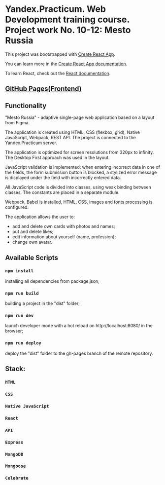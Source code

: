 # __Yandex.Practicum. Web Development training course. Project work No. 10-12: Mesto Russia__ 

This project was bootstrapped with [Create React App](https://github.com/facebook/create-react-app).

You can learn more in the [Create React App documentation](https://facebook.github.io/create-react-app/docs/getting-started).

To learn React, check out the [React documentation](https://reactjs.org/).

## __[GitHub Pages(Frontend)](https://at0m234.github.io/react-mesto-app/)__

## __Functionality__
"Mesto Russia" - adaptive single-page web application based on a layout from Figma.

The application is created using HTML, CSS (flexbox, grid), Native JavaScript, Webpack, REST API. The project is connected to the Yandex.Practicum server.

The application is optimized for screen resolutions from 320px to infinity. The Desktop First approach was used in the layout.

JavaScript validation is implemented: when entering incorrect data in one of the fields, the form submission button is blocked, a stylized error message is displayed under the field with incorrectly entered data.

All JavaScript code is divided into classes, using weak binding between classes. The constants are placed in a separate module.

Webpack, Babel is installed, HTML, CSS, images and fonts processing is configured.

The application allows the user to:
- add and delete own cards with photos and names;
- put and delete likes;
- edit information about yourself (name, profession);
- change own avatar.

## __Available Scripts__
### `npm install` 
installing all dependencies from package.json;
### `npm run build`
building a project in the "dist" folder;
### `npm run dev`
launch developer mode with a hot reload on http://localhost:8080/ in the browser;
### `npm run deploy`
deploy the "dist" folder to the gh-pages branch of the remote repository.

## __Stack:__

### `HTML`
### `CSS`
### `Native JavaScript`
### `React`
### `API`
### `Express`
### `MongoDB`
### `Mongoose`
### `Celebrate`